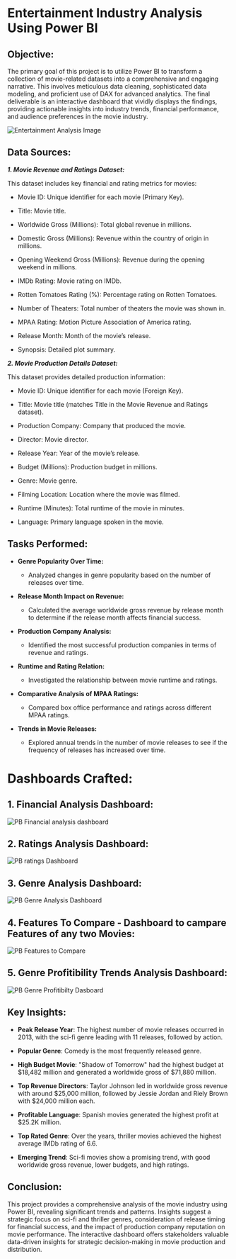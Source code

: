 # Entertainment Industry Analysis Using Power BI

## Objective:

The primary goal of this project is to utilize Power BI to transform a collection of movie-related datasets into a comprehensive and engaging narrative. This involves meticulous data cleaning, sophisticated data modeling, and proficient use of DAX for advanced analytics. The final deliverable is an interactive dashboard that vividly displays the findings, providing actionable insights into industry trends, financial performance, and audience preferences in the movie industry.

![Entertainment Analysis Image](https://github.com/sahil-kishor/PowerBI-Unveiling-Insights-in-the-Movie-Industry-Through-Data-Analysis/assets/159517524/b0ee2a56-fa0e-49ea-8761-cd27acb19cf7)


##  Data Sources:

***1. Movie Revenue and Ratings Dataset:***

This dataset includes key financial and rating metrics for movies:

- Movie ID: Unique identifier for each movie (Primary Key).

- Title: Movie title.

- Worldwide Gross (Millions): Total global revenue in millions.

- Domestic Gross (Millions): Revenue within the country of origin in millions.

- Opening Weekend Gross (Millions): Revenue during the opening weekend in millions.

- IMDb Rating: Movie rating on IMDb.

- Rotten Tomatoes Rating (%): Percentage rating on Rotten Tomatoes.

- Number of Theaters: Total number of theaters the movie was shown in.

- MPAA Rating: Motion Picture Association of America rating.

- Release Month: Month of the movie’s release.

- Synopsis: Detailed plot summary.

***2. Movie Production Details Dataset:***

This dataset provides detailed production information:

- Movie ID: Unique identifier for each movie (Foreign Key).

- Title: Movie title (matches Title in the Movie Revenue and Ratings dataset).

- Production Company: Company that produced the movie.

- Director: Movie director.

- Release Year: Year of the movie’s release.

- Budget (Millions): Production budget in millions.

- Genre: Movie genre.

- Filming Location: Location where the movie was filmed.

- Runtime (Minutes): Total runtime of the movie in minutes.

- Language: Primary language spoken in the movie.

## Tasks Performed:

- **Genre Popularity Over Time:**
  - Analyzed changes in genre popularity based on the number of releases over time.

- **Release Month Impact on Revenue:**
  - Calculated the average worldwide gross revenue by release month to determine if the release month affects financial success.

- **Production Company Analysis:**
  - Identified the most successful production companies in terms of revenue and ratings.

- **Runtime and Rating Relation:**
  - Investigated the relationship between movie runtime and ratings.

- **Comparative Analysis of MPAA Ratings:**
  - Compared box office performance and ratings across different MPAA ratings.
  
- **Trends in Movie Releases:**
  - Explored annual trends in the number of movie releases to see if the frequency of releases has increased over time.

# Dashboards Crafted:

## 1. Financial Analysis Dashboard:

![PB Financial analysis dashboard](https://github.com/sahil-kishor/PowerBI-Unveiling-Insights-in-the-Movie-Industry-Through-Data-Analysis/assets/159517524/412ad945-1de4-433d-84f8-de04e0b2b668)


## 2. Ratings Analysis Dashboard:

![PB ratings Dashboard](https://github.com/sahil-kishor/PowerBI-Unveiling-Insights-in-the-Movie-Industry-Through-Data-Analysis/assets/159517524/f67be9cb-6a78-403d-83fb-ff9b9cfa8a99)


## 3. Genre Analysis Dashboard:

![PB Genre Analysis Dashboard](https://github.com/sahil-kishor/PowerBI-Unveiling-Insights-in-the-Movie-Industry-Through-Data-Analysis/assets/159517524/1290b3f9-dcdc-47c6-9d9a-7badf268a980)


## 4. Features To Compare - Dashboard to campare Features of any two Movies:

![PB Features to Compare](https://github.com/sahil-kishor/PowerBI-Unveiling-Insights-in-the-Movie-Industry-Through-Data-Analysis/assets/159517524/b2c085e3-6e10-453f-8dd1-31bf7d2e04e1)


## 5. Genre Profitibility Trends Analysis Dashboard:

![PB Genre Profitibilty Dasboard](https://github.com/sahil-kishor/PowerBI-Unveiling-Insights-in-the-Movie-Industry-Through-Data-Analysis/assets/159517524/bae9f07b-b466-472b-a91d-765ce426178e)


## Key Insights:

- **Peak Release Year**: The highest number of movie releases occurred in 2013, with the sci-fi genre leading with 11 releases, followed by action.

- **Popular Genre**: Comedy is the most frequently released genre.

- **High Budget Movie**: "Shadow of Tomorrow" had the highest budget at $18,482 million and generated a worldwide gross of $71,880 million.

- **Top Revenue Directors**: Taylor Johnson led in worldwide gross revenue with around $25,000 million, followed by Jessie Jordan and Riely Brown with $24,000 million each.

- **Profitable Language**: Spanish movies generated the highest profit at $25.2K million.

- **Top Rated Genre**: Over the years, thriller movies achieved the highest average IMDb rating of 6.6.

- **Emerging Trend**: Sci-fi movies show a promising trend, with good worldwide gross revenue, lower budgets, and high ratings.

## Conclusion:

This project provides a comprehensive analysis of the movie industry using Power BI, revealing significant trends and patterns. Insights suggest a strategic focus on sci-fi and thriller genres, consideration of release timing for financial success, and the impact of production company reputation on movie performance. The interactive dashboard offers stakeholders valuable data-driven insights for strategic decision-making in movie production and distribution.
